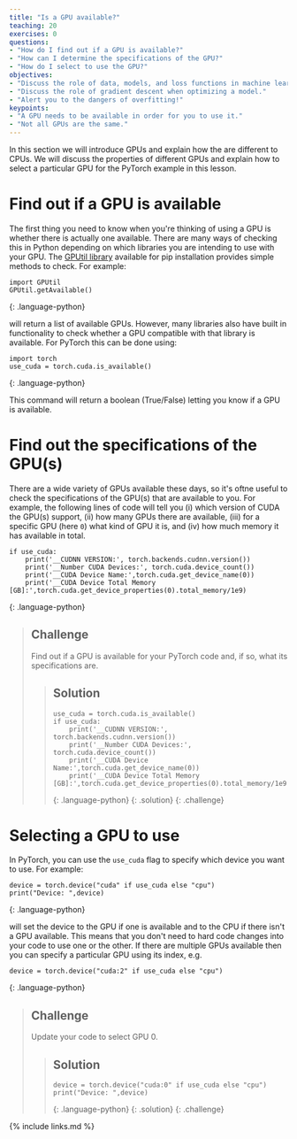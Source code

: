 ```yaml
---
title: "Is a GPU available?"
teaching: 20
exercises: 0
questions:
- "How do I find out if a GPU is available?"
- "How can I determine the specifications of the GPU?"
- "How do I select to use the GPU?"
objectives:
- "Discuss the role of data, models, and loss functions in machine learning."
- "Discuss the role of gradient descent when optimizing a model."
- "Alert you to the dangers of overfitting!"
keypoints:
- "A GPU needs to be available in order for you to use it."
- "Not all GPUs are the same."
---
```

 
 In this section we will introduce GPUs and explain how the are different to CPUs. We will discuss the properties of different GPUs and explain how to select a particular GPU for the PyTorch example in this lesson.
 
# Find out if a GPU is available
 
The first thing you need to know when you're thinking of using a GPU is whether there is actually one available. There are many ways of checking this in Python depending on which libraries you are intending to use with your GPU. The [GPUtil library](https://pypi.org/project/GPUtil/) available for pip installation provides simple methods to check. For example:

~~~
import GPUtil
GPUtil.getAvailable()
~~~
{: .language-python}

will return a list of available GPUs. However, many libraries also have built in functionality to check whether a GPU compatible with that library is available. For PyTorch this can be done using:

~~~
import torch
use_cuda = torch.cuda.is_available()
~~~
{: .language-python}

This command will return a boolean (True/False) letting you know if a GPU is available.


# Find out the specifications of the GPU(s)

There are a wide variety of GPUs available these days, so it's oftne useful to check the specifications of the GPU(s) that are available to you. For example, the following lines of code will tell you (i) which version of CUDA the GPU(s) support, (ii) how many GPUs there are available, (iii) for a specific GPU (here `0`) what kind of GPU it is, and (iv) how much memory it has available in total.

~~~
if use_cuda:
    print('__CUDNN VERSION:', torch.backends.cudnn.version())
    print('__Number CUDA Devices:', torch.cuda.device_count())
    print('__CUDA Device Name:',torch.cuda.get_device_name(0))
    print('__CUDA Device Total Memory [GB]:',torch.cuda.get_device_properties(0).total_memory/1e9)
~~~
{: .language-python}

> ## Challenge
> Find out if a GPU is available for your PyTorch code and, if so, what its specifications are.
> 
> > ## Solution
> > 
> > ~~~
> > use_cuda = torch.cuda.is_available()
> > if use_cuda:
> >     print('__CUDNN VERSION:', torch.backends.cudnn.version())
> >     print('__Number CUDA Devices:', torch.cuda.device_count())
> >     print('__CUDA Device Name:',torch.cuda.get_device_name(0))
> >     print('__CUDA Device Total Memory [GB]:',torch.cuda.get_device_properties(0).total_memory/1e9)
> > ~~~
> > {: .language-python}
> {: .solution}
{: .challenge}


# Selecting a GPU to use

In PyTorch, you can use the `use_cuda` flag to specify which device you want to use. For example:

~~~
device = torch.device("cuda" if use_cuda else "cpu")
print("Device: ",device)
~~~
{: .language-python}

will set the device to the GPU if one is available and to the CPU if there isn't a GPU available. This means that you don't need to hard code changes into your code to use one or the other. If there are multiple GPUs available then you can specify a particular GPU using its index, e.g.

~~~
device = torch.device("cuda:2" if use_cuda else "cpu")
~~~
{: .language-python}

> ## Challenge
> Update your code to select GPU 0.
> 
> > ## Solution
> > 
> > ~~~
> > device = torch.device("cuda:0" if use_cuda else "cpu")
> > print("Device: ",device)
> > ~~~
> > {: .language-python}
> {: .solution}
{: .challenge}


{% include links.md %}
